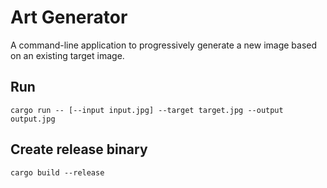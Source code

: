 # Art Generator

A command-line application to progressively generate a new image based on an existing target image.

## Run

```shell
cargo run -- [--input input.jpg] --target target.jpg --output output.jpg
```

## Create release binary

```shell
cargo build --release
```
